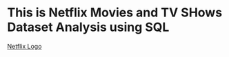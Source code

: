  # This is Netflix Movies and TV SHows Dataset Analysis using SQL 
[Netflix Logo](https://github.com/Khurramnaveed3233/Netflix_Movies_Data_Analysis-/blob/main/logo.png)
 
